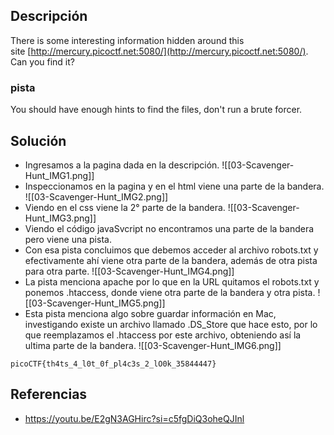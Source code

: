 
## Descripción 

There is some interesting information hidden around this site [http://mercury.picoctf.net:5080/](http://mercury.picoctf.net:5080/). Can you find it?
### pista

You should have enough hints to find the files, don't run a brute forcer.
## Solución

- Ingresamos a la pagina dada en la descripción.
![[03-Scavenger-Hunt_IMG1.png]]
- Inspeccionamos en la pagina y en el html viene una parte de la bandera.
![[03-Scavenger-Hunt_IMG2.png]]
- Viendo en el css viene la 2° parte de la bandera.
![[03-Scavenger-Hunt_IMG3.png]]
- Viendo el código javaSvcript no encontramos una parte de la bandera pero viene una pista.
- Con esa pista concluimos que debemos acceder al archivo robots.txt y efectivamente ahí viene otra parte de la bandera, además de otra pista para otra parte.
![[03-Scavenger-Hunt_IMG4.png]]
- La pista menciona apache por lo que en la URL quitamos el robots.txt y ponemos .htaccess, donde viene otra parte de la bandera y otra pista.
![[03-Scavenger-Hunt_IMG5.png]]
- Esta pista menciona algo sobre guardar información en Mac, investigando existe un archivo llamado .DS_Store que hace esto, por lo que reemplazamos el .htaccess por este archivo, obteniendo así la ultima parte de la bandera.
![[03-Scavenger-Hunt_IMG6.png]]



```
picoCTF{th4ts_4_l0t_0f_pl4c3s_2_lO0k_35844447}
```

## Referencias

- https://youtu.be/E2gN3AGHirc?si=c5fgDiQ3oheQJInl